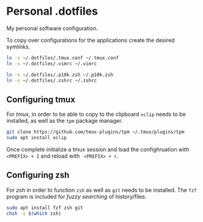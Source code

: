 # Personal .dotfiles
My personal software configuration.

To copy over configurations for the applications create the desired symlinks.

```bash
ln -s ~/.dotfiles/.tmux.conf ~/.tmux.conf
ln -s ~/.dotfiles/.vimrc ~/.vimrc

ln -s ~/.dotfiles/.p10k.zsh ~/.p10k.zsh
ln -s ~/.dotfiles/.zshrc ~/.zshrc
```

## Configuring tmux
For *tmux*, in order to be able to copy to the clipboard `xclip` needs to be installed, as well as the `tpm` package manager.

```bash
git clone https://github.com/tmux-plugins/tpm ~/.tmux/plugins/tpm
sudo apt install xclip
```

Once complete initialize a tmux session and load the confighruation with `<PREFIX> + I` and reload with ` <PREFIX> + r`.

## Configuring zsh
For *zsh* in order to function `zsh` as well as `git` needs to be installed. The `fzf` program is included for *fuzzy searching* of history/files.

```bash
sudo apt install fzf zsh git
chsh -s $(which zsh)
```
